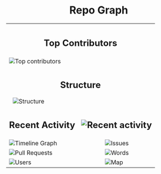 <h1 style="text-align: center;"> Repo Graph </h1>
<div style="display: flex-column; align-items: center;">
  <table>
    <th colspan="2">
      <h2> Top Contributors </h2>
    </th>
    <tr>
      <td colspan="2">
        <img src="
        https://images.repography.com/46730663/AReid987/auto_job_bot/top-contributors/dwY_N4jWQ4Fliw6B2FMnDgiX7txGCob3XWfBquXNTK4/IUBV9pENBFHnbgJwPcP3IJH6zycNkWCx1ctArOJRPI8_table.svg
        " alt="Top contributors" />
      </td>
    </tr>
    <tr>
      <td colspan="2">
        <h2 style="text-align: center;"> Structure </h2>
        <img style="margin-left: 10px;"
        src="
        https://images.repography.com/46730663/AReid987/auto-job/structure/zHccKOWCpK72wFfQ-rEQwJE2k2AMxKsjV7UHQ9l5MFo/S6M7n8Ij13Ol4r5b5d7h9jg6V9PZsdb1O7tZ-JubrLM_table.svg
        " alt="Structure" />
      </td>
    </tr>
    <tr>
      <td colspan="2" style="text-align: center;">
        <h2>
          Recent Activity
          <img style="margin-left: 10px;"
            src="
            https://images.repography.com/46730663/AReid987/auto-job/recent-activity/zHccKOWCpK72wFfQ-rEQwJE2k2AMxKsjV7UHQ9l5MFo/37qDyuo7iX_34F2uRjD06O7GofbFIhIvHCVeC122jRs_badge.svg
            " alt="Recent activity" />
        </h2>
      </td>
    </tr>
    <tr>
      <td >
        <img src="
        https://images.repography.com/46730663/AReid987/auto-job/recent-activity/zHccKOWCpK72wFfQ-rEQwJE2k2AMxKsjV7UHQ9l5MFo/37qDyuo7iX_34F2uRjD06O7GofbFIhIvHCVeC122jRs_timeline.svg
        " alt="Timeline Graph" />
      </td>
      <td>
        <img src="
        https://images.repography.com/46730663/AReid987/auto-job/recent-activity/zHccKOWCpK72wFfQ-rEQwJE2k2AMxKsjV7UHQ9l5MFo/37qDyuo7iX_34F2uRjD06O7GofbFIhIvHCVeC122jRs_issues.svg
        " alt="Issues" />
      </td>
    </tr>
    <tr>
      <td>
        <img src="
        https://images.repography.com/46730663/AReid987/auto-job/recent-activity/zHccKOWCpK72wFfQ-rEQwJE2k2AMxKsjV7UHQ9l5MFo/37qDyuo7iX_34F2uRjD06O7GofbFIhIvHCVeC122jRs_prs.svg
        " alt="Pull Requests" />
      </td>
      <td>
        <img src="
        https://images.repography.com/46730663/AReid987/auto-job/recent-activity/zHccKOWCpK72wFfQ-rEQwJE2k2AMxKsjV7UHQ9l5MFo/37qDyuo7iX_34F2uRjD06O7GofbFIhIvHCVeC122jRs_words.svg
        " alt="Words" />
      </td>
    </tr>
    <tr>
      <td>
        <img src="
        https://images.repography.com/46730663/AReid987/auto-job/recent-activity/zHccKOWCpK72wFfQ-rEQwJE2k2AMxKsjV7UHQ9l5MFo/37qDyuo7iX_34F2uRjD06O7GofbFIhIvHCVeC122jRs_users.svg
        " alt="Users" />
      </td>
      <td>
        <img src="
        https://images.repography.com/46730663/AReid987/auto-job/recent-activity/zHccKOWCpK72wFfQ-rEQwJE2k2AMxKsjV7UHQ9l5MFo/37qDyuo7iX_34F2uRjD06O7GofbFIhIvHCVeC122jRs_map.svg
        " alt="Map" />
      </td>
    </tr>
  </table>
</div>
